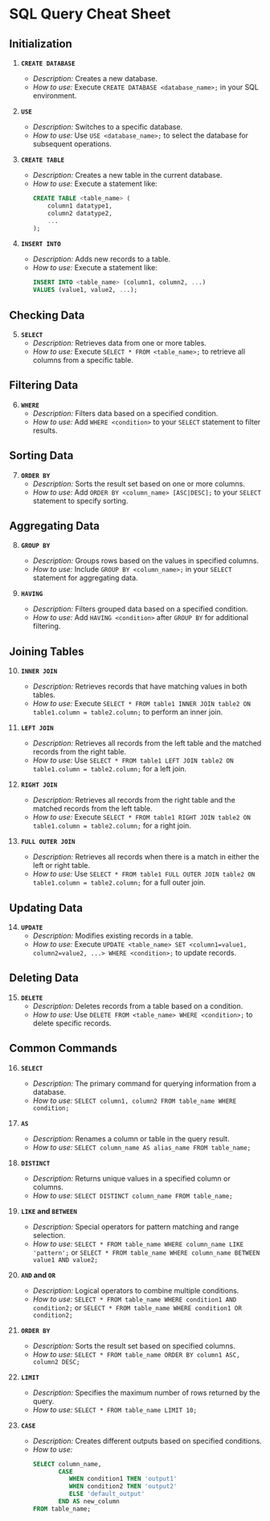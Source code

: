 # SQL Query Cheat Sheet

## Initialization

1. **`CREATE DATABASE`**

   - _Description:_ Creates a new database.
   - _How to use:_ Execute `CREATE DATABASE <database_name>;` in your SQL environment.

2. **`USE`**

   - _Description:_ Switches to a specific database.
   - _How to use:_ Use `USE <database_name>;` to select the database for subsequent operations.

3. **`CREATE TABLE`**

   - _Description:_ Creates a new table in the current database.
   - _How to use:_ Execute a statement like:
     ```sql
     CREATE TABLE <table_name> (
         column1 datatype1,
         column2 datatype2,
         ...
     );
     ```

4. **`INSERT INTO`**
   - _Description:_ Adds new records to a table.
   - _How to use:_ Execute a statement like:
     ```sql
     INSERT INTO <table_name> (column1, column2, ...)
     VALUES (value1, value2, ...);
     ```

## Checking Data

5. **`SELECT`**
   - _Description:_ Retrieves data from one or more tables.
   - _How to use:_ Execute `SELECT * FROM <table_name>;` to retrieve all columns from a specific table.

## Filtering Data

6. **`WHERE`**
   - _Description:_ Filters data based on a specified condition.
   - _How to use:_ Add `WHERE <condition>` to your `SELECT` statement to filter results.

## Sorting Data

7. **`ORDER BY`**
   - _Description:_ Sorts the result set based on one or more columns.
   - _How to use:_ Add `ORDER BY <column_name> [ASC|DESC];` to your `SELECT` statement to specify sorting.

## Aggregating Data

8. **`GROUP BY`**

   - _Description:_ Groups rows based on the values in specified columns.
   - _How to use:_ Include `GROUP BY <column_name>;` in your `SELECT` statement for aggregating data.

9. **`HAVING`**
   - _Description:_ Filters grouped data based on a specified condition.
   - _How to use:_ Add `HAVING <condition>` after `GROUP BY` for additional filtering.

## Joining Tables

10. **`INNER JOIN`**

    - _Description:_ Retrieves records that have matching values in both tables.
    - _How to use:_ Execute `SELECT * FROM table1 INNER JOIN table2 ON table1.column = table2.column;` to perform an inner join.

11. **`LEFT JOIN`**

    - _Description:_ Retrieves all records from the left table and the matched records from the right table.
    - _How to use:_ Use `SELECT * FROM table1 LEFT JOIN table2 ON table1.column = table2.column;` for a left join.

12. **`RIGHT JOIN`**

    - _Description:_ Retrieves all records from the right table and the matched records from the left table.
    - _How to use:_ Execute `SELECT * FROM table1 RIGHT JOIN table2 ON table1.column = table2.column;` for a right join.

13. **`FULL OUTER JOIN`**
    - _Description:_ Retrieves all records when there is a match in either the left or right table.
    - _How to use:_ Use `SELECT * FROM table1 FULL OUTER JOIN table2 ON table1.column = table2.column;` for a full outer join.

## Updating Data

14. **`UPDATE`**
    - _Description:_ Modifies existing records in a table.
    - _How to use:_ Execute `UPDATE <table_name> SET <column1=value1, column2=value2, ...> WHERE <condition>;` to update records.

## Deleting Data

15. **`DELETE`**
    - _Description:_ Deletes records from a table based on a condition.
    - _How to use:_ Use `DELETE FROM <table_name> WHERE <condition>;` to delete specific records.

## Common Commands

16. **`SELECT`**

    - _Description:_ The primary command for querying information from a database.
    - _How to use:_ `SELECT column1, column2 FROM table_name WHERE condition;`

17. **`AS`**

    - _Description:_ Renames a column or table in the query result.
    - _How to use:_ `SELECT column_name AS alias_name FROM table_name;`

18. **`DISTINCT`**

    - _Description:_ Returns unique values in a specified column or columns.
    - _How to use:_ `SELECT DISTINCT column_name FROM table_name;`

19. **`LIKE` and `BETWEEN`**

    - _Description:_ Special operators for pattern matching and range selection.
    - _How to use:_ `SELECT * FROM table_name WHERE column_name LIKE 'pattern';` or `SELECT * FROM table_name WHERE column_name BETWEEN value1 AND value2;`

20. **`AND` and `OR`**

    - _Description:_ Logical operators to combine multiple conditions.
    - _How to use:_ `SELECT * FROM table_name WHERE condition1 AND condition2;` or `SELECT * FROM table_name WHERE condition1 OR condition2;`

21. **`ORDER BY`**

    - _Description:_ Sorts the result set based on specified columns.
    - _How to use:_ `SELECT * FROM table_name ORDER BY column1 ASC, column2 DESC;`

22. **`LIMIT`**

    - _Description:_ Specifies the maximum number of rows returned by the query.
    - _How to use:_ `SELECT * FROM table_name LIMIT 10;`

23. **`CASE`**
    - _Description:_ Creates different outputs based on specified conditions.
    - _How to use:_
      ```sql
      SELECT column_name,
             CASE
                WHEN condition1 THEN 'output1'
                WHEN condition2 THEN 'output2'
                ELSE 'default_output'
             END AS new_column
      FROM table_name;
      ```
